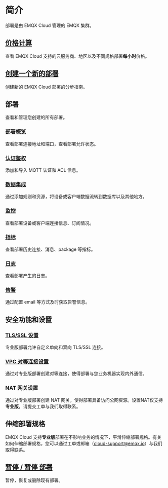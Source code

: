 # 简介

部署是由 EMQX Cloud 管理的 EMQX 集群。




## [价格计算](../price/calculator.md)
查看 EMQX Cloud 支持的云服务商、地区以及不同规格部署**每小时**价格。



## [创建一个新的部署](./create_deployment.md)

创建新的 EMQX Cloud 部署的分步指南。



## 部署

查看和管理您创建的所有部署。

### [部署概览](./view_deployment.md)

查看部署连接地址和端口，查看部署允许状态。

### [认证鉴权](./auth.md)

添加和导入 MQTT 认证和 ACL 信息。

### [数据集成](../rule_engine/introduction.md)

通过添加规则和资源，将设备或客户端数据流转到数据库以及其他地方。

### [监控](./monitors.md)

查看部署设备或客户端连接信息、订阅情况。

### [指标](./metrics.md)

查看部署历史连接、消息、package 等指标。

### [日志](./logs.md)

查看部署产生的日志。

### [告警](./alerts.md)

通过配置 email 等方式及时获取告警信息。




## 安全功能和设置

### [TLS/SSL 设置](./tls_ssl.md)

专业版部署允许自定义单向和双向 TLS/SSL 连接。

### [VPC 对等连接设置](./vpc_peering.md)

通过对专业版部署创建对等连接，使得部署与您业务机器实现内外通信。

### NAT 网关设置

通过对专业版部署创建 NAT 网关，使得部署具备访问公网资源。设置NAT仅支持**专业版**，请提交工单与我们取得联系。



## 伸缩部署规格

EMQX Cloud 支持**专业版**部署在不影响业务的情况下，平滑伸缩部署规格。有关如何伸缩部署规格，您可以通过工单或邮箱（cloud-support@emqx.io）与我们取得联系。



## [暂停 / 暂停 部署](./stop_delete_deployment.md)

暂停，恢复或删除现有部署。







